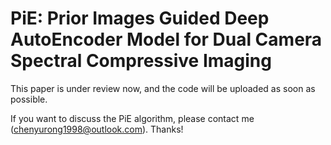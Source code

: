 # PiE: Prior Images Guided Deep AutoEncoder Model for Dual Camera Spectral Compressive Imaging

This paper is under review now, and the code will be uploaded as soon as possible.

If you want to discuss the PiE algorithm, please contact me (chenyurong1998@outlook.com). Thanks!

